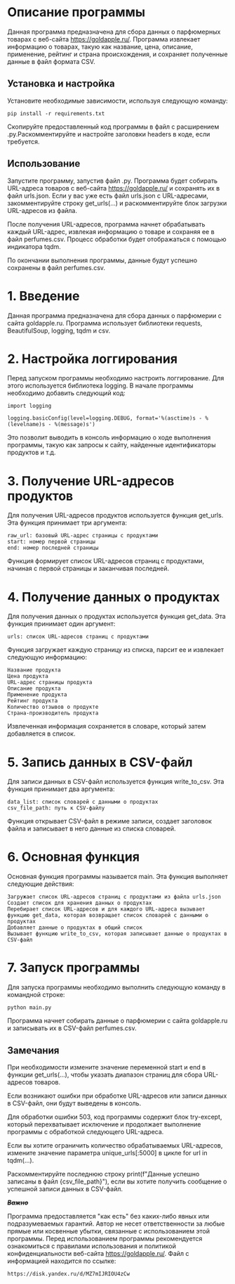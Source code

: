 # Описание программы

Данная программа предназначена для сбора данных о парфюмерных товарах с веб-сайта https://goldapple.ru/. Программа извлекает информацию о товарах, такую как название, цена, описание, применение, рейтинг и страна происхождения, и сохраняет полученные данные в файл формата CSV.

## Установка и настройка 

Установите необходимые зависимости, используя следующую команду:

    pip install -r requirements.txt


Скопируйте предоставленный код программы в файл с расширением .py.Раскомментируйте и настройте заголовки headers в коде, если требуется.

## Использование

 Запустите программу, запустив файл .py.
Программа будет собирать URL-адреса товаров с веб-сайта https://goldapple.ru/ и сохранять их в файл urls.json. Если у вас уже есть файл urls.json с URL-адресами, закомментируйте строку get_urls(...) и раскомментируйте блок загрузки URL-адресов из файла.

После получения URL-адресов, программа начнет обрабатывать каждый URL-адрес, извлекая информацию о товаре и сохраняя ее в файл perfumes.csv. Процесс обработки будет отображаться с помощью индикатора tqdm.

По окончании выполнения программы, данные будут успешно сохранены в файл perfumes.csv.

# 1. Введение

Данная программа предназначена для сбора данных о парфюмерии с сайта goldapple.ru. Программа использует библиотеки requests, BeautifulSoup, logging, tqdm и csv.

# 2. Настройка логгирования

Перед запуском программы необходимо настроить логгирование. Для этого используется библиотека logging. В начале программы необходимо добавить следующий код:

```
import logging

logging.basicConfig(level=logging.DEBUG, format='%(asctime)s - %(levelname)s - %(message)s')
```

Это позволит выводить в консоль информацию о ходе выполнения программы, такую как запросы к сайту, найденные идентификаторы продуктов и т.д.

# 3. Получение URL-адресов продуктов

Для получения URL-адресов продуктов используется функция get_urls. Эта функция принимает три аргумента:

    raw_url: базовый URL-адрес страницы с продуктами
    start: номер первой страницы
    end: номер последней страницы

Функция формирует список URL-адресов страниц с продуктами, начиная с первой страницы и заканчивая последней.

# 4. Получение данных о продуктах

Для получения данных о продуктах используется функция get_data. Эта функция принимает один аргумент:

    urls: список URL-адресов страниц с продуктами

Функция загружает каждую страницу из списка, парсит ее и извлекает следующую информацию:

    Название продукта
    Цена продукта
    URL-адрес страницы продукта
    Описание продукта
    Применение продукта
    Рейтинг продукта
    Количество отзывов о продукте
    Страна-производитель продукта

Извлеченная информация сохраняется в словаре, который затем добавляется в список.

# 5. Запись данных в CSV-файл

Для записи данных в CSV-файл используется функция write_to_csv. Эта функция принимает два аргумента:

    data_list: список словарей с данными о продуктах
    csv_file_path: путь к CSV-файлу

Функция открывает CSV-файл в режиме записи, создает заголовок файла и записывает в него данные из списка словарей.

# 6. Основная функция

Основная функция программы называется main. Эта функция выполняет следующие действия:

    Загружает список URL-адресов страниц с продуктами из файла urls.json
    Создает список для хранения данных о продуктах
    Перебирает список URL-адресов и для каждого URL-адреса вызывает функцию get_data, которая возвращает список словарей с данными о продуктах
    Добавляет данные о продуктах в общий список
    Вызывает функцию write_to_csv, которая записывает данные о продуктах в CSV-файл

# 7. Запуск программы

Для запуска программы необходимо выполнить следующую команду в командной строке:
```
python main.py
```
Программа начнет собирать данные о парфюмерии с сайта goldapple.ru и записывать их в CSV-файл perfumes.csv.

## Замечания

При необходимости измените значение переменной start и end в функции get_urls(...), чтобы указать диапазон страниц для сбора URL-адресов товаров.

Если возникают ошибки при обработке URL-адресов или записи данных в CSV-файл, они будут выведены в консоль.

Для обработки ошибки 503, код программы содержит блок try-except, который перехватывает исключение и продолжает выполнение программы с обработкой следующего URL-адреса.

Если вы хотите ограничить количество обрабатываемых URL-адресов, измените значение параметра unique_urls[:5000] в цикле for url in tqdm(...).

Раскомментируйте последнюю строку print(f"Данные успешно записаны в файл {csv_file_path}"), если вы хотите получить сообщение о успешной записи данных в CSV-файл.

~~*__Важно__*~~

Программа предоставляется "как есть" без каких-либо явных или подразумеваемых гарантий. Автор не несет ответственности за любые прямые или косвенные убытки, связанные с использованием этой программы. Перед использованием программы рекомендуется ознакомиться с правилами использования и политикой конфиденциальности веб-сайта https://goldapple.ru/.
Файл с информацией находится по ссылке:
```
https://disk.yandex.ru/d/MZ7mIJRIOU4zCw
```
